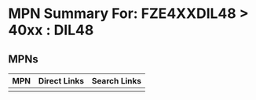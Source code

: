 



# MPN Summary For: FZE4XXDIL48 > 40xx : DIL48

## MPNs
  

|MPN|Direct Links|Search Links|
| :--- | :--- | :--- |
||||
